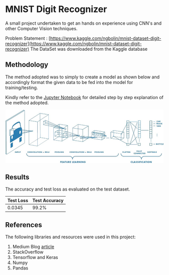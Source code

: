 
# MNIST Digit Recognizer

 A small project undertaken to get an hands on experience using CNN's and other Computer Vision techniques.
 
 Problem Statement  : [https://www.kaggle.com/ngbolin/mnist-dataset-digit-recognizer](https://www.kaggle.com/ngbolin/mnist-dataset-digit-recognizer)
The DataSet was downloaded from the Kaggle database 

## Methodology

The method adopted was to simply to create a model as shown below and accordingly format the given data to be fed into the model for training/testing.

Kindly refer to the [Jupyter Notebook](https://github.com/ssanishk/MNIST-Digit-Recognizer/blob/master/MNIST.ipynb) for detailed step by step explanation of the method adopted.

![Neural Network](https://github.com/ssanishk/MNIST-Digit-Recognizer/blob/master/Image/CNN.jpeg) 

## Results

The accuracy and test loss as evaluated on the test dataset.

|Test Loss|Test Accuracy  |
|--|--|
|  0.0345| 99.2% | 

## References

The following libraries and resources were used in this project:

 1. Medium Blog [article](https://towardsdatascience.com/image-classification-in-10-minutes-with-mnist-dataset-54c35b77a38d) 
 2. StackOverflow 
 3. Tensorflow and Keras
 4. Numpy
 5. Pandas
